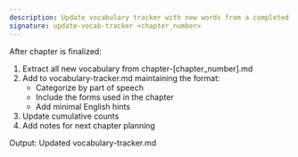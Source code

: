 ```yaml
---
description: Update vocabulary tracker with new words from a completed chapter
signature: update-vocab-tracker <chapter_number>
---
```


After chapter is finalized:

1. Extract all new vocabulary from chapter-[chapter_number].md
2. Add to vocabulary-tracker.md maintaining the format:
   - Categorize by part of speech
   - Include the forms used in the chapter
   - Add minimal English hints
3. Update cumulative counts
4. Add notes for next chapter planning

Output: Updated vocabulary-tracker.md
